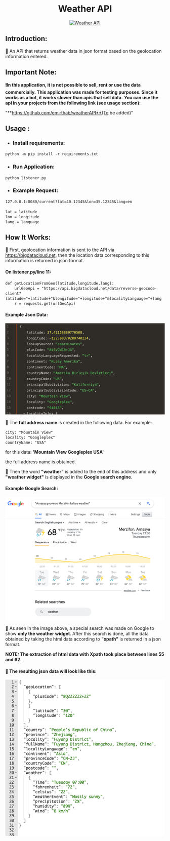 <h1 align="center">Weather API</h1>

<p align="center">
  <a href="https://github.com/emirthab/weatherAPI">
    <img src="https://purepng.com/public/uploads/large/weather-forecast-symbol-v7o.png" alt="Weather API" width="300">
  </a>
</p>
 
## Introduction:

:large_blue_circle: An API that returns weather data in json format based on the geolocation information entered.

## Important Note: 

**❗️In this application, it is not possible to sell, rent or use the data commercially. This application was made for testing purposes. Since it works as a bot, it works slower than apis that sell data.**
**You can use the api in your projects from the following link (see usage section):**

"**https://github.com/emirthab/weatherAPI**(To be added)"

## Usage :

* ### Install requirements:
```
python -m pip install -r requirements.txt
```

* ### Run Application:
```
python listener.py
```
* ### Example Request:
```
127.0.0.1:8080/current?lat=40.12345&lon=35.12345&lang=en

lat = latitude
lon = longitude
lang = language
```
## How It Works:

:large_blue_circle: First, geolocation information is sent to the API via https://bigdatacloud.net, then the location data corresponding to this information is returned in json format.

#### On listener.py/line 11:
```
def getLocationFromGeo(latitude,longitude,lang):
    urlGeoApi = "https://api.bigdatacloud.net/data/reverse-geocode-client?latitude="+latitude+"&longitude="+longitude+"&localityLanguage="+lang
    r = requests.get(urlGeoApi)
```
#### Example Json Data:

<p align="left">
    <img src="https://github.com/emirthab/weatherAPI/blob/main/img/img-1.png?raw=true" alt="Json Example" width="600">
</p>

:large_blue_circle: The **full address name** is created in the following data.
For example:
```
city: "Mountain View"
locality: "Googleplex"
countryName: "USA"
```
for this data:
**'Mountain View Googleplex USA'**

the full address name is obtained.


:large_blue_circle: Then the word **"weather"** is added to the end of this address and only **"weather widget"** is displayed in the **Google search engine**.

#### Example Google Search:

<p align="left">
    <img src="https://github.com/emirthab/weatherAPI/blob/main/img/img-2.png?raw=true" alt="Google Search Example" width="600">
</p>

:large_blue_circle: As seen in the image above, a special search was made on Google to show **only the weather widget**.
After this search is done, all the data obtained by taking the html data according to **"xpath"** is returned in a json format.

**NOTE: The extraction of html data with Xpath took place between lines 55 and 62.**

#### :large_blue_circle: The resulting json data will look like this:

<p align="left">
    <img src="https://github.com/emirthab/weatherAPI/blob/main/img/img-3.png?raw=true" alt="Result Json Data" width="600">
</p>
